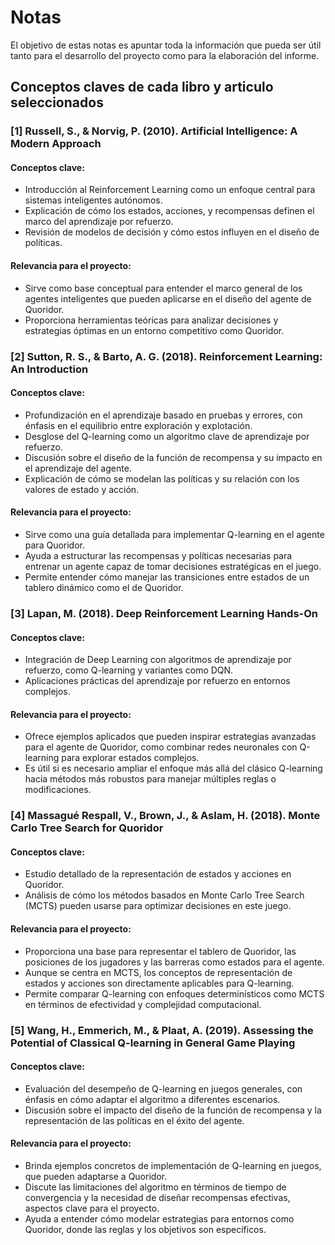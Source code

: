 # Notas
El objetivo de estas notas es apuntar toda la información que pueda ser útil tanto para el desarrollo del proyecto como para la elaboración del informe.

## Conceptos claves de cada libro y articulo seleccionados

### [1] Russell, S., & Norvig, P. (2010). Artificial Intelligence: A Modern Approach

#### Conceptos clave:
* Introducción al Reinforcement Learning como un enfoque central para sistemas inteligentes autónomos.
* Explicación de cómo los estados, acciones, y recompensas definen el marco del aprendizaje por refuerzo.
* Revisión de modelos de decisión y cómo estos influyen en el diseño de políticas.

#### Relevancia para el proyecto:
* Sirve como base conceptual para entender el marco general de los agentes inteligentes que pueden aplicarse en el diseño del agente de Quoridor.
* Proporciona herramientas teóricas para analizar decisiones y estrategias óptimas en un entorno competitivo como Quoridor.

### [2] Sutton, R. S., & Barto, A. G. (2018). Reinforcement Learning: An Introduction

#### Conceptos clave:
* Profundización en el aprendizaje basado en pruebas y errores, con énfasis en el equilibrio entre exploración y explotación.
* Desglose del Q-learning como un algoritmo clave de aprendizaje por refuerzo.
* Discusión sobre el diseño de la función de recompensa y su impacto en el aprendizaje del agente.
* Explicación de cómo se modelan las políticas y su relación con los valores de estado y acción.

#### Relevancia para el proyecto:
* Sirve como una guía detallada para implementar Q-learning en el agente para Quoridor.
* Ayuda a estructurar las recompensas y políticas necesarias para entrenar un agente capaz de tomar decisiones estratégicas en el juego.
* Permite entender cómo manejar las transiciones entre estados de un tablero dinámico como el de Quoridor.

### [3] Lapan, M. (2018). Deep Reinforcement Learning Hands-On

#### Conceptos clave:

* Integración de Deep Learning con algoritmos de aprendizaje por refuerzo, como Q-learning y variantes como DQN.
* Aplicaciones prácticas del aprendizaje por refuerzo en entornos complejos.


#### Relevancia para el proyecto:
* Ofrece ejemplos aplicados que pueden inspirar estrategias avanzadas para el agente de Quoridor, como combinar redes neuronales con Q-learning para explorar estados complejos.
* Es útil si es necesario ampliar el enfoque más allá del clásico Q-learning hacia métodos más robustos para manejar múltiples reglas o modificaciones.

### [4] Massagué Respall, V., Brown, J., & Aslam, H. (2018). Monte Carlo Tree Search for Quoridor

#### Conceptos clave:
* Estudio detallado de la representación de estados y acciones en Quoridor.
* Análisis de cómo los métodos basados en Monte Carlo Tree Search (MCTS) pueden usarse para optimizar decisiones en este juego.

#### Relevancia para el proyecto:
* Proporciona una base para representar el tablero de Quoridor, las posiciones de los jugadores y las barreras como estados para el agente.
* Aunque se centra en MCTS, los conceptos de representación de estados y acciones son directamente aplicables para Q-learning.
* Permite comparar Q-learning con enfoques determinísticos como MCTS en términos de efectividad y complejidad computacional.

### [5] Wang, H., Emmerich, M., & Plaat, A. (2019). Assessing the Potential of Classical Q-learning in General Game Playing

#### Conceptos clave:
* Evaluación del desempeño de Q-learning en juegos generales, con énfasis en cómo adaptar el algoritmo a diferentes escenarios.
* Discusión sobre el impacto del diseño de la función de recompensa y la representación de las políticas en el éxito del agente.

#### Relevancia para el proyecto:
* Brinda ejemplos concretos de implementación de Q-learning en juegos, que pueden adaptarse a Quoridor.
* Discute las limitaciones del algoritmo en términos de tiempo de convergencia y la necesidad de diseñar recompensas efectivas, aspectos clave para el proyecto.
* Ayuda a entender cómo modelar estrategias para entornos como Quoridor, donde las reglas y los objetivos son específicos.